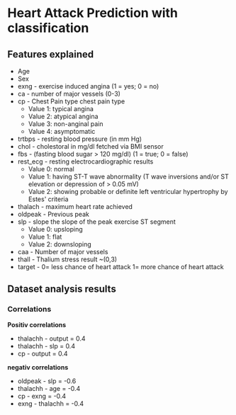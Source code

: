 # Heart Attack Prediction with classification
## Features explained
* Age
* Sex
* exng - exercise induced angina (1 = yes; 0 = no)
* ca - number of major vessels (0-3)
* cp - Chest Pain type chest pain type
    * Value 1: typical angina
    * Value 2: atypical angina
    * Value 3: non-anginal pain
    * Value 4: asymptomatic
* trtbps - resting blood pressure (in mm Hg)
* chol - cholestoral in mg/dl fetched via BMI sensor
* fbs - (fasting blood sugar > 120 mg/dl) (1 = true; 0 = false)
* rest_ecg - resting electrocardiographic results
    * Value 0: normal
    * Value 1: having ST-T wave abnormality (T wave inversions
    and/or ST elevation or depression of > 0.05 mV)
    * Value 2: showing probable or definite left ventricular
    hypertrophy by Estes' criteria
* thalach - maximum heart rate achieved
* oldpeak - Previous peak
* slp - slope the slope of the peak exercise ST segment
    * Value 0: upsloping
    * Value 1: flat
    * Value 2: downsloping
* caa - Number of major vessels
* thall - Thalium stress result ~(0,3)
* target - 0= less chance of heart attack 1= more chance of heart attack

## Dataset analysis results

### Correlations
**Positiv correlations**
* thalachh - output = 0.4
* thalachh - slp = 0.4
* cp - output = 0.4

**negativ correlations**
* oldpeak - slp = -0.6
* thalachh - age = -0.4
* cp - exng = -0.4
* exng - thalachh = -0.4